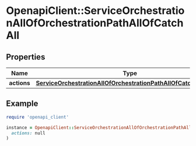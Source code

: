 # OpenapiClient::ServiceOrchestrationAllOfOrchestrationPathAllOfCatchAll

## Properties

| Name | Type | Description | Notes |
| ---- | ---- | ----------- | ----- |
| **actions** | [**ServiceOrchestrationAllOfOrchestrationPathAllOfCatchAllActions**](ServiceOrchestrationAllOfOrchestrationPathAllOfCatchAllActions.md) |  | [optional] |

## Example

```ruby
require 'openapi_client'

instance = OpenapiClient::ServiceOrchestrationAllOfOrchestrationPathAllOfCatchAll.new(
  actions: null
)
```

